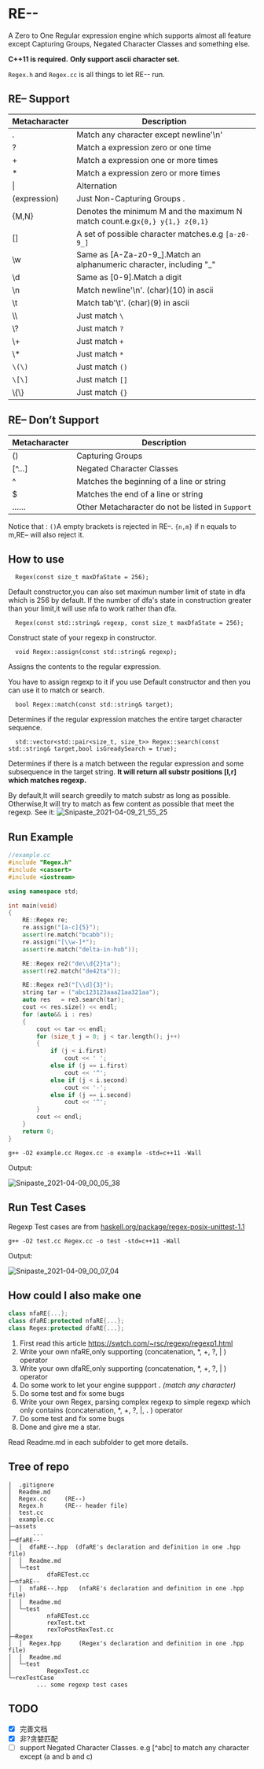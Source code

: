 # RE--
A Zero to One Regular expression engine which supports almost all feature except Capturing Groups, Negated Character Classes and something else.

**C++11 is required.** **Only support ascii character set.**

`Regex.h` and `Regex.cc` is all things to let RE-- run.

## RE– Support

| Metacharacter | Description                                                                 |
| :------------ | --------------------------------------------------------------------------- |
| .             | Match any character except newline'\n'                                      |
| ?             | Match a expression zero or one time                                         |
| +             | Match a expression one or more times                                        |
| *             | Match a expression zero or more times                                       |
| \|            | Alternation                                                                 |
| (expression)  | Just Non-Capturing Groups .                                                 |
| {M,N}         | Denotes the minimum M and the maximum N match count.e.g`x{0,} y{1,} z{0,1}` |
| []            | A set of possible character matches.e.g `[a-z0-9_]`                         |
| \w            | Same as [A-Za-z0-9\_].Match an alphanumeric character, including "\_"       |
| \d            | Same as [0-9].Match a digit                                                 |
| \n            | Match newline'\n'. (char)(10) in ascii                                      |
| \t            | Match tab'\t'. (char)(9) in ascii                                      |
| \\\\          | Just match `\`                                                              |
| \\?           | Just match `?`                                                              |
| \\+           | Just match `+`                                                              |
| \\*           | Just match `*`                                                              |
| `\(\)`        | Just match `()`                                                             |
| `\[\]`        | Just match `[]`                                                             |
| \\{\\}        | Just match `{}`                                                             |





## RE– Don’t Support

| Metacharacter | Description                                       |
| ------------- | ------------------------------------------------- |
| ()            | Capturing Groups                                  |
| [^…]          | Negated Character Classes                         |
| ^             | Matches the beginning of a line or string         |
| $             | Matches the end of a line or string               |
| ……            | Other Metacharacter do not be listed in `Support` |

Notice that : `()`A empty brackets is rejected in RE–. `{n,m}` if n equals to m,RE– will also reject it.



## How to use

`  Regex(const size_t maxDfaState = 256);`

Default constructor,you can also set maximun number limit of state in dfa which is 256 by default.
If the number of dfa's state in construction greater than your limit,it will use nfa to work rather than dfa.

`  Regex(const std::string& regexp, const size_t maxDfaState = 256);`

Construct state of your regexp in constructor.

`  void Regex::assign(const std::string& regexp);`

Assigns the contents to the regular expression.

You have to assign regexp to it if you use Default constructor and then you can use it to match or search.

`  bool Regex::match(const std::string& target);`

Determines if the regular expression  matches the entire target character sequence.

`  std::vector<std::pair<size_t, size_t>> Regex::search(const std::string& target,bool isGreadySearch = true);`

Determines if there is a match between the regular expression  and some subsequence in the target string. **It will return all substr positions [l,r] which matches regexp.**

By default,It will search greedily to match substr as long as possible.
Otherwise,It will try to match as few content as possible that meet the regexp.
See it:
![Snipaste_2021-04-09_21_55_25](/assets/Snipaste_2021-04-09_21_55_25.jpg)

## Run Example

```c++
//example.cc
#include "Regex.h"
#include <cassert>
#include <iostream>

using namespace std;

int main(void)
{
    RE::Regex re;
    re.assign("[a-c]{5}");
    assert(re.match("bcabb"));
    re.assign("[\\w-]*");
    assert(re.match("delta-in-hub"));

    RE::Regex re2("de\\d{2}ta");
    assert(re2.match("de42ta"));

    RE::Regex re3("[\\d]{3}");
    string tar = ("abc123123aaa21aa321aa");
    auto res   = re3.search(tar);
    cout << res.size() << endl;
    for (auto&& i : res)
    {
        cout << tar << endl;
        for (size_t j = 0; j < tar.length(); j++)
        {
            if (j < i.first)
                cout << ' ';
            else if (j == i.first)
                cout << '^';
            else if (j < i.second)
                cout << '-';
            else if (j == i.second)
                cout << '^';
        }
        cout << endl;
    }
    return 0;
}
```
`g++ -O2 example.cc Regex.cc -o example -std=c++11 -Wall`

Output:

![Snipaste_2021-04-09_00_05_38](/assets/Snipaste_2021-04-09_00_05_38.jpg)

## Run Test Cases

Regexp Test cases are from [haskell.org/package/regex-posix-unittest-1.1](http://hackage.haskell.org/package/regex-posix-unittest-1.1/src/data-dir)

`g++ -O2 test.cc Regex.cc -o test -std=c++11 -Wall `

Output:

![Snipaste_2021-04-09_00_07_04](/assets/Snipaste_2021-04-09_00_07_04.jpg)

## How could I also make one
```c++
class nfaRE{...};
class dfaRE:protected nfaRE{...};
class Regex:protected dfaRE{...};
```
1. First read this article  https://swtch.com/~rsc/regexp/regexp1.html
2. Write your own nfaRE,only supporting (concatenation, *, +, ?, | ) operator
3. Write your own dfaRE,only supporting (concatenation, *, +, ?, | ) operator
4. Do some work to let your engine suppport **.** *(match any character)*
5. Do some test and fix some bugs
6. Write your own Regex, parsing complex regexp to simple regexp which only contains (concatenation, *, +, ?, |, **.** ) operator
7. Do some test and fix some bugs
8. Done and give me a star.

Read Readme.md in each subfolder to get more details.

## Tree of repo

```
│  .gitignore
│  Readme.md
│  Regex.cc     (RE--)
│  Regex.h      (RE-- header file)
│  test.cc
|  example.cc
├─assets
│      ...
├─dfaRE--
│  │  dfaRE--.hpp  (dfaRE's declaration and definition in one .hpp file)
│  │  Readme.md
│  └─test
│          dfaRETest.cc
├─nfaRE--
│  │  nfaRE--.hpp   (nfaRE's declaration and definition in one .hpp file)
│  │  Readme.md
│  └─test
│          nfaRETest.cc
│          rexTest.txt
│          rexToPostRexTest.cc
├─Regex
│  │  Regex.hpp     (Regex's declaration and definition in one .hpp file)
│  │  Readme.md
│  └─test
│          RegexTest.cc
└─rexTestCase
        ... some regexp test cases
```


## TODO
- [x] 完善文档
- [x] 非?贪婪匹配
- [ ] support Negated Character Classes. e.g [\^abc] to match any character except (a and b and c)
